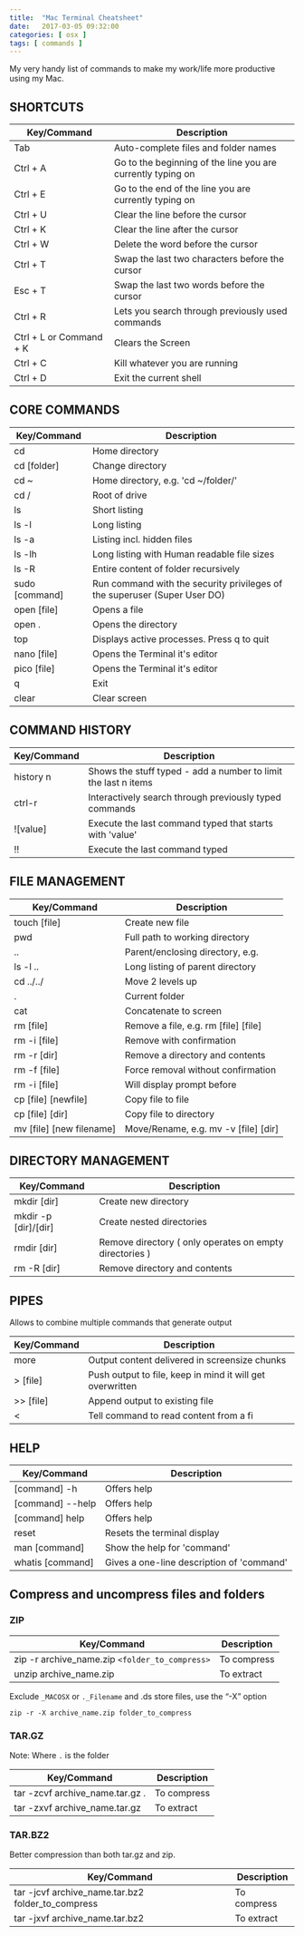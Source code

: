 ```yaml
---
title:  "Mac Terminal Cheatsheet"
date:   2017-03-05 09:32:00
categories: [ osx ]
tags: [ commands ]
---
```


My very handy list of commands to make my work/life more productive using my Mac.

## SHORTCUTS

| Key/Command | Description                                                 |
|-------------|-------------------------------------------------------------|
| Tab         | Auto-complete files and folder names                        |
| Ctrl + A    | Go to the beginning of the line you are currently typing on |
| Ctrl + E    | Go to the end of the line you are currently typing on       |
| Ctrl + U    | Clear the line before the cursor                            |
| Ctrl + K    | Clear the line after the cursor                             |
| Ctrl + W    | Delete the word before the cursor                           |
| Ctrl + T    | Swap the last two characters before the cursor              |
| Esc + T     | Swap the last two words before the cursor                   |
| Ctrl + R    | Lets you search through previously used commands            |
| Ctrl + L or Command + K | Clears the Screen                               |
| Ctrl + C    | Kill whatever you are running                               |
| Ctrl + D    | Exit the current shell                                      |

## CORE COMMANDS

| Key/Command | Description                                                                  |
|-------------|------------------------------------------------------------------------------|
| cd          | Home directory                                                               |
| cd [folder] | Change directory                                                             |
| cd ~        | Home directory, e.g. 'cd ~/folder/'                                          |
| cd /        | Root of drive                                                                |
| ls          | Short listing                                                                |
| ls -l       | Long listing                                                                 |
| ls -a       | Listing incl. hidden files                                                   |
| ls -lh      | Long listing with Human readable file sizes                                  |
| ls -R       | Entire content of folder recursively                                         |
| sudo [command] | Run command with the security privileges of the superuser (Super User DO) |
| open [file] | Opens a file                                                                 |
| open .      | Opens the directory                                                          |
| top         | Displays active processes. Press q to quit                                   |
| nano [file] | Opens the Terminal it's editor                                               |
| pico [file] | Opens the Terminal it's editor                                               |
| q           | Exit                                                                         |
| clear       | Clear screen                                                                 |

## COMMAND HISTORY

| Key/Command | Description                                                    |
|-------------|----------------------------------------------------------------|
| history n   | Shows the stuff typed - add a number to limit the last n items |
| ctrl-r      | Interactively search through previously typed commands         |
| ![value]    | Execute the last command typed that starts with 'value'        |
| !!          | Execute the last command typed                                 |

## FILE MANAGEMENT

| Key/Command              | Description                          |
|--------------------------|--------------------------------------|
| touch [file]             | Create new file                      |
| pwd                      | Full path to working directory       |
| ..                       | Parent/enclosing directory, e.g.     |
| ls -l ..                 | Long listing of parent directory     |
| cd ../../                | Move 2 levels up                     |
| .                        | Current folder                       |
| cat                      | Concatenate to screen                |
| rm [file]                | Remove a file, e.g. rm [file] [file] |
| rm -i [file]             | Remove with confirmation             |
| rm -r [dir]              | Remove a directory and contents      |
| rm -f [file]             | Force removal without confirmation   |
| rm -i [file]             | Will display prompt before           |
| cp [file] [newfile]      | Copy file to file                    |
| cp [file] [dir]          | Copy file to directory               |
| mv [file] [new filename] | Move/Rename, e.g. mv -v [file] [dir] |

## DIRECTORY MANAGEMENT

| Key/Command          | Description                                             |
|----------------------|---------------------------------------------------------|
| mkdir [dir]          | Create new directory                                    |
| mkdir -p [dir]/[dir] | Create nested directories                               |
| rmdir [dir]          | Remove directory ( only operates on empty directories ) |
| rm -R [dir]          | Remove directory and contents                           |

## PIPES

Allows to combine multiple commands that generate output

| Key/Command | Description                                               |
|-------------|-----------------------------------------------------------|
| more        | Output content delivered in screensize chunks             |
| > [file]    | Push output to file, keep in mind it will get overwritten |
| >> [file]   | Append output to existing file                            |
| <           | Tell command to read content from a fi                    |

## HELP

| Key/Command      | Description                               |
|------------------|-------------------------------------------|
| [command] -h     | Offers help                               |
| [command] --help | Offers help                               |
| [command] help   | Offers help                               |
| reset            | Resets the terminal display               |
| man [command]    | Show the help for 'command'               |
| whatis [command] | Gives a one-line description of 'command' |

## Compress and uncompress files and folders

### ZIP

| Key/Command                                    | Description |
|------------------------------------------------|-------------|
| zip -r archive_name.zip `<folder_to_compress>` | To compress |
| unzip archive_name.zip                         | To extract  |

Exclude `_MACOSX` or `._Filename` and .ds store files, use the “-X” option

`zip -r -X archive_name.zip folder_to_compress`

### TAR.GZ

Note: Where `.` is the folder

| Key/Command                    | Description |
|--------------------------------|-------------|
|tar -zcvf archive_name.tar.gz . | To compress |
| tar -zxvf archive_name.tar.gz  | To extract  |

### TAR.BZ2

Better compression than both tar.gz and zip.

| Key/Command                                       | Description |
|---------------------------------------------------|-------------|
| tar -jcvf archive_name.tar.bz2 folder_to_compress | To compress |
| tar -jxvf archive_name.tar.bz2                    | To extract  |
